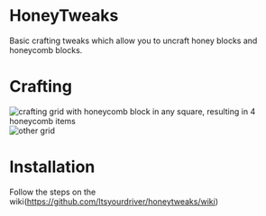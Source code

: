 # HoneyTweaks
Basic crafting tweaks which allow you to uncraft honey blocks and honeycomb blocks.




# Crafting
![crafting grid with honeycomb block in any square, resulting in 4 honeycomb items](https://us-east-1.tixte.net/uploads/cdn.driver.fyi/honeycombs.jpg)
![other grid](https://cdn.driver.fyi/r/crafting-grids.jpg)

# Installation
Follow the steps on the wiki(https://github.com/Itsyourdriver/honeytweaks/wiki)
